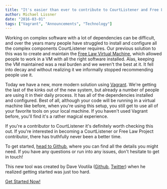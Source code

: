 ```yaml
---
title: "It's easier than ever to contribute to CourtListener and Free Law Project"
author: Michael Lissner
date: "2016-03-01"
tags: ["Vagrant", "Announcements", "Technology"]
---
```



Working on complex software with a lot of dependencies can be difficult, and over the years many people have struggled to install and configure all the complex components CourtListener requires. Our previous solution to this was to create and maintain the [Free Law Virtual Machine][flvm], which allowed people to work in a VM with all the right software installed. Alas, keeping the VM maintained was a real burden and we weren't the best at it. It fell into decay and without realizing it we informally stopped recommending people use it.

Today we have a new, more modern solution using [Vagrant][v]. We're getting the last of the kinks out of the new system, but already a number of people are using it in their daily process. It has all of the dependencies installed and configured. Best of all, although your code will be running in a virtual machine like before, when you're using this setup, you still get to use all of your favorite tools on your local machine. If you haven't used Vagrant before, you'll find it's a rather magical experience.

If you're a contributor to CourtListener it's definitely worth checking this out. If you're interested in becoming a CourtListener or Free Law Project contributor, there has truthfully never been a better time.

To get started, [head to Github][rm], where you can find all the details you might need. If you have any questions or run into any issues, don't hesitate to get in touch!

This new tool was created by Dave Voutila ([Github][gh], [Twitter][tw]) when he realized getting started was just too hard.

<a href="https://github.com/freelawproject/freelawmachine" className="btn btn-primary btn-lg">Get Started Now!</a>

[flvm]: /2013/10/15/free-law-virtual-machine/

[v]: https://www.vagrantup.com/
[rm]: https://github.com/freelawproject/freelawmachine
[gh]: https://github.com/voutilad
[tw]: https://twitter.com/voutilad


